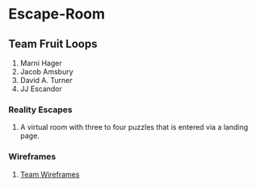 # Escape-Room

## Team Fruit Loops
1. Marni Hager
1. Jacob Amsbury
1. David A. Turner
1. JJ Escandor

### Reality Escapes
1. A virtual room with three to four puzzles that is entered via a landing page.

### Wireframes
1. [Team Wireframes](https://github.com/The-Fruit-Loops-Consortium/Escape-Room/blob/working/TeamFruitLoops%20WireFrame.pdf)
